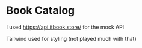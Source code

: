 # Book Catalog

I used https://api.itbook.store/ for the mock API

Tailwind used for styling (not played much with that)
